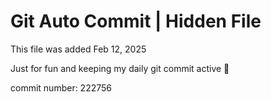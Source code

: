 # Git Auto Commit | Hidden File

This file was added Feb 12, 2025

Just for fun and keeping my daily git commit active 🤪

commit number: 222756
